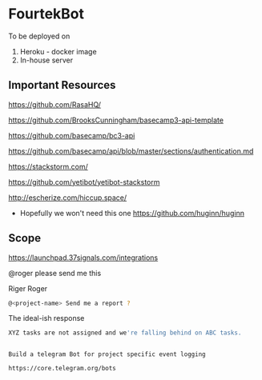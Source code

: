 # FourtekBot


To be deployed on

1. Heroku - docker image
2. In-house server


## Important Resources

https://github.com/RasaHQ/

https://github.com/BrooksCunningham/basecamp3-api-template

https://github.com/basecamp/bc3-api

https://github.com/basecamp/api/blob/master/sections/authentication.md

https://stackstorm.com/

https://github.com/yetibot/yetibot-stackstorm

http://escherize.com/hiccup.space/


- Hopefully we won't need this one
https://github.com/huginn/huginn


## Scope 

https://launchpad.37signals.com/integrations

@roger please send me this 

Riger Roger

```sh
@<project-name> Send me a report ?
```

The ideal-ish response 

```sh
XYZ tasks are not assigned and we're falling behind on ABC tasks.
```


~~~~~~~~~

Build a telegram Bot for project specific event logging 

https://core.telegram.org/bots
